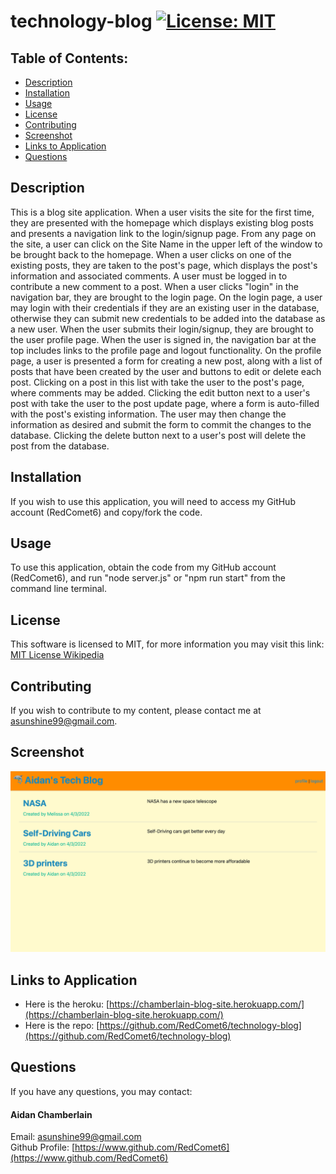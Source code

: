 # technology-blog [![License: MIT](https://img.shields.io/badge/License-MIT-yellow.svg)](https://opensource.org/licenses/MIT)

## Table of Contents:

-   [Description](./README.md#description)
-   [Installation](./README.md#installation)
-   [Usage](./README.md#usage)
-   [License](./README.md#license)
-   [Contributing](./README.md#contributing)
-   [Screenshot](./README.md#screenshot)
-   [Links to Application](./README.md#links-to-application)
-   [Questions](./README.md#questions)

## Description

This is a blog site application. When a user visits the site for the first time, they are presented with the homepage which displays existing blog posts and presents a navigation link to the login/signup page. From any page on the site, a user can click on the Site Name in the upper left of the window to be brought back to the homepage. When a user clicks on one of the existing posts, they are taken to the post's page, which displays the post's information and associated comments. A user must be logged in to contribute a new comment to a post. When a user clicks "login" in the navigation bar, they are brought to the login page. On the login page, a user may login with their credentials if they are an existing user in the database, otherwise they can submit new credentials to be added into the database as a new user. When the user submits their login/signup, they are brought to the user profile page. When the user is signed in, the navigation bar at the top includes links to the profile page and logout functionality. On the profile page, a user is presented a form for creating a new post, along with a list of posts that have been created by the user and buttons to edit or delete each post. Clicking on a post in this list with take the user to the post's page, where comments may be added. Clicking the edit button next to a user's post with take the user to the post update page, where a form is auto-filled with the post's existing information. The user may then change the information as desired and submit the form to commit the changes to the database. Clicking the delete button next to a user's post will delete the post from the database. 

## Installation

If you wish to use this application, you will need to access my GitHub account (RedComet6) and copy/fork the code.

## Usage

To use this application, obtain the code from my GitHub account (RedComet6), and run "node server.js" or "npm run start" from the command line terminal.

## License

This software is licensed to MIT, for more information you may visit this link:
[MIT License Wikipedia](https://en.wikipedia.org/wiki/MIT_License)

## Contributing

If you wish to contribute to my content, please contact me at asunshine99@gmail.com.

## Screenshot

![](./public/img/tech-blog-aidan-chamberlain.png)

## Links to Application

-   Here is the heroku: [https://chamberlain-blog-site.herokuapp.com/](https://chamberlain-blog-site.herokuapp.com/)
-   Here is the repo: [https://github.com/RedComet6/technology-blog](https://github.com/RedComet6/technology-blog)

## Questions

If you have any questions, you may contact:

#### Aidan Chamberlain

Email: asunshine99@gmail.com  
Github Profile: [https://www.github.com/RedComet6](https://www.github.com/RedComet6)